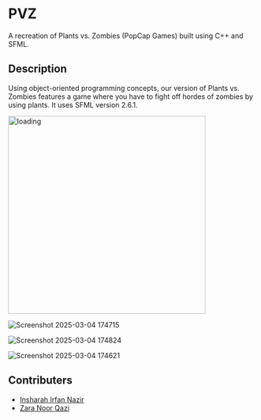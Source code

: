 # PVZ
A recreation of Plants vs. Zombies (PopCap Games) built using C++ and SFML.

## Description
Using object-oriented programming concepts, our version of Plants vs. Zombies features a game where you have to fight off hordes of zombies by using plants.
It uses SFML version 2.6.1.


<img width="400" alt="loading" src="https://github.com/user-attachments/assets/16f75af0-7f2f-4c42-a576-61d63c516904" />

![Screenshot 2025-03-04 174715](https://github.com/user-attachments/assets/9df7f283-fe5e-4fa6-a1aa-0cafb0526ec2)

![Screenshot 2025-03-04 174824](https://github.com/user-attachments/assets/6d4572d0-a1e7-473d-821c-d0565ad1620f)

![Screenshot 2025-03-04 174621](https://github.com/user-attachments/assets/306731c1-ae6b-43d9-b58b-80618558d6c4)



## Contributers
  - <a href=https://github.com/insharahn>Insharah Irfan Nazir</a>
  - <a href=https://github.com/ZaraHEREhehe>Zara Noor Qazi</a>
